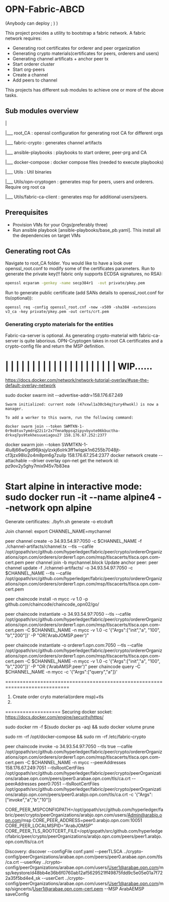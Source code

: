 # OPN-Fabric-ABCD
(Anybody can deploy ; ) )



This project provides a utility to bootstrap a fabric network. A fabric network requires:
 - Generating root certificates for orderer and peer organization
 - Generating crypto materials(certificates for peers, orderers and users)
 - Generating channel artificats + anchor peer tx
 - Start orderer cluster
 - Start org-peers
 - Create a channel
 - Add peers to channel
 
This  projects has different sub modules to achieve one or more of the above tasks.

## Sub modules overview

|

|___ root_CA   :   openssl configuration for generating root CA for different orgs

|___ fabric-crypto :  generates channel artifacts

|___ ansible-playbooks : playbooks to start orderer, peer-prg and CA

|___ docker-compose : docker compose files (needed to execute playbooks)

|___ Utils : Util binaries

|___ Utils/opn-cryptogen : generates msp for peers, users and orderers. Require org root ca

|___ Utils/fabric-ca-client : generates msp for additional users/peers.

        


## Prerequisites

 -  Provision VMs for your Orgs(preferably three)
 -  Run ansible playbook [ansible-playbooks/base_pb.yaml]. This install all the dependencies on target VMs
 

## Generating root CAs

Navigate to root_CA folder. You would like to have a look over openssl_root.conf to modify some of the certificates parameters.
Run to generate the private key(!! fabric only supports ECDSA signatures, no RSA):
```sh
openssl ecparam -genkey -name secp384r1  -out private/pkey.pem
```
Run to generate public certificate (add SANs details to openssl_root.conf for tls(optional)):
```
openssl req -config openssl_root.cnf -new -x509 -sha384 -extensions v3_ca -key private/pkey.pem -out certs/crt.pem
```

### Generating crypto materials for the entities

Fabric-ca-server is optional. As generating crypto-material with fabric-ca-server is quite laborious. OPN-Cryptogen takes in root CA certificates and a crypto-config file and return the MSP definition.

|
|
|
|
|
|
|
|
|
|
|
|
|
|
|
|
|
|
|
|
|
WIP......
====================================================================
https://docs.docker.com/network/network-tutorial-overlay/#use-the-default-overlay-network

sudo docker swarm init --advertise-addr=158.176.67.249

    Swarm initialized: current node (47vxwl1a30cb4qjtury4hwokl) is now a manager.

    To add a worker to this swarm, run the following command:

    docker swarm join --token SWMTKN-1-0r9o8tuv7ymdrq22i1r2x7fmna9ppsq2ipyvbyute06kbuctha-drkxq7ps9tekhesuueiagou27 158.176.67.252:2377

  docker swarm join --token SWMTKN-1-4lu8j66w0gd96jksjylzxkj6olrk3ff1wlqpk1n6255b7048jt-cf3jzx98lo2o4m8pm6g7zuilp 158.176.67.254:2377
  docker network create --attachable --driver overlay opn-net
  get the network id: pz9ov2y5ghy7mix945v7b83ea


  Start alpine in interactive mode:
  sudo docker run -it --name alpine4 --network opn alpine
=============================================================================================================



Generate certificates:
./byfn.sh generate -o etcdraft


Join channel:
export CHANNEL_NAME=mychannel

peer channel create -o 34.93.54.97:7050 -c $CHANNEL_NAME -f ./channel-artifacts/channel.tx --tls --cafile /opt/gopath/src/github.com/hyperledger/fabric/peer/crypto/ordererOrganizations/opn.com/orderers/orderer1.opn.com/msp/tlscacerts/tlsca.opn.com-cert.pem
 peer channel join -b mychannel.block
Update anchor peer:
peer channel update  -f ./channel-artifacts/  -o 34.93.54.97:7050 -c $CHANNEL_NAME --tls --cafile /opt/gopath/src/github.com/hyperledger/fabric/peer/crypto/ordererOrganizations/opn.com/orderers/orderer1.opn.com/msp/tlscacerts/tlsca.opn.com-cert.pem

peer chaincode install -n mycc -v 1.0 -p github.com/chaincode/chaincode_opn02/go/

peer chaincode instantiate -o 34.93.54.97:7050 --tls --cafile /opt/gopath/src/github.com/hyperledger/fabric/peer/crypto/ordererOrganizations/opn.com/orderers/orderer1.opn.com/msp/tlscacerts/tlsca.opn.com-cert.pem -C $CHANNEL_NAME -n mycc -v 1.0 -c '{"Args":["init","a", "100", "b","200"]}' -P "OR('ArabJOMSP.peer')"

peer chaincode instantiate -o orderer1.opn.com:7050 --tls --cafile /opt/gopath/src/github.com/hyperledger/fabric/peer/crypto/ordererOrganizations/opn.com/orderers/orderer1.opn.com/msp/tlscacerts/tlsca.opn.com-cert.pem -C $CHANNEL_NAME -n mycc -v 1.0 -c '{"Args":["init","a", "100", "b","200"]}' -P "OR ('ArabAMSP.peer')"
peer chaincode query -C $CHANNEL_NAME -n mycc -c '{"Args":["query","a"]}'

============================================================================
1. Create order cryto material(ordere msp)+tls
2. 

===================
Securing docker socket:
https://docs.docker.com/engine/security/https/

sudo docker rm -f $(sudo docker ps -aq) && sudo docker volume prune  

 sudo rm -rf /opt/docker-compose && sudo rm -rf /etc/fabric-crypto



peer chaincode invoke -o 34.93.54.97:7050 --tls true --cafile /opt/gopath/src/github.com/hyperledger/fabric/peer/crypto/ordererOrganizations/opn.com/orderers/orderer1.opn.com/msp/tlscacerts/tlsca.opn.com-cert.pem -C $CHANNEL_NAME -n mycc --peerAddresses 158.176.67.249:7051 --tlsRootCertFiles /opt/gopath/src/github.com/hyperledger/fabric/peer/crypto/peerOrganizations/arabae.opn.com/peers/peer0.arabae.opn.com/tls/ca.crt --peerAddresses peer0:7051 --tlsRootCertFiles /opt/gopath/src/github.com/hyperledger/fabric/peer/crypto/peerOrganizations/arabjo.opn.com/peers/peer0.arabjo.opn.com/tls/ca.crt -c '{"Args":["invoke","a","b","10"]}


CORE_PEER_MSPCONFIGPATH=/opt/gopath/src/github.com/hyperledger/fabric/peer/crypto/peerOrganizations/arabjo.opn.com/users/Admin@arabjo.opn.com/msp
CORE_PEER_ADDRESS=peer0.arabjo.opn.com:10051
CORE_PEER_LOCALMSPID="ArabJOMSP"
CORE_PEER_TLS_ROOTCERT_FILE=/opt/gopath/src/github.com/hyperledger/fabric/peer/crypto/peerOrganizations/arabjo.opn.com/peers/peer1.arabjo.opn.com/tls/ca.crt


Discovery:
discover --configFile conf.yaml --peerTLSCA ../crypto-config/peerOrganizations/arabae.opn.com/peers/peer0.arabae.opn.com/tls/ca.crt --userKey ../crypto-config/peerOrganizations/arabae.opn.com/users/User1@arabae.opn.com/msp/keystore/d48bb4e36b6f0760ab12af5629521ff49875fdd9c5e05e01a7f722a35f5bd4e4_sk --userCert ../crypto-config/peerOrganizations/arabae.opn.com/users/User1@arabae.opn.com/msp/signcerts/User1@arabae.opn.com-cert.pem --MSP ArabAEMSP saveConfig
